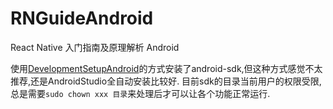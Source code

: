 # RNGuideAndroid
React Native 入门指南及原理解析 Android

使用[DevelopmentSetupAndroid](https://github.com/ReactNativeGuide/RNGuideAndroid/blob/master/DevelopmentSetupAndroid.md)的方式安装了android-sdk,但这种方式感觉不太推荐,还是AndroidStudio全自动安装比较好. 目前sdk的目录当前用户的权限受限,总是需要`sudo chown xxx 目录`来处理后才可以让各个功能正常运行.